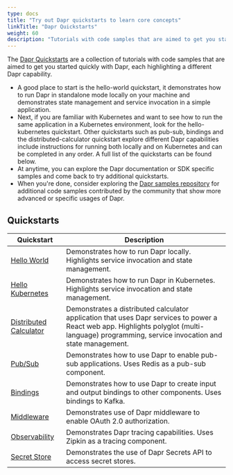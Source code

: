 ```yaml
---
type: docs
title: "Try out Dapr quickstarts to learn core concepts"
linkTitle: "Dapr Quickstarts"
weight: 60
description: "Tutorials with code samples that are aimed to get you started quickly with Dapr"
---
```


The [Dapr Quickstarts](https://github.com/dapr/quickstarts/tree/v1.0.0-rc.3) are a collection of tutorials with code samples that are aimed to get you started quickly with Dapr, each highlighting a different Dapr capability.

- A good place to start is the hello-world quickstart, it demonstrates how to run Dapr in standalone mode locally on your machine and demonstrates state management and service invocation in a simple application.
- Next, if you are familiar with Kubernetes and want to see how to run the same application in a Kubernetes environment, look for the hello-kubernetes quickstart. Other quickstarts such as pub-sub, bindings and the distributed-calculator quickstart explore different Dapr capabilities include instructions for running both locally and on Kubernetes and can be completed in any order. A full list of the quickstarts can be found below.
- At anytime, you can explore the Dapr documentation or SDK specific samples and come back to try additional quickstarts.
- When you're done, consider exploring the [Dapr samples repository](https://github.com/dapr/samples) for additional code samples contributed by the community that show more advanced or specific usages of Dapr.

## Quickstarts

| Quickstart               | Description                                                                                                                                                                                    |
|--------------------------|------------------------------------------------------------------------------------------------------------------------------------------------------------------------------------------------|
| [Hello World](https://github.com/dapr/quickstarts/tree/v1.0.0-rc.3/hello-world)            | Demonstrates how to run Dapr locally. Highlights service invocation and state management.                                                                                                      |
| [Hello Kubernetes](https://github.com/dapr/quickstarts/tree/v1.0.0-rc.3/hello-kubernetes)       | Demonstrates how to run Dapr in Kubernetes. Highlights service invocation and state management.                                                                                                |
| [Distributed Calculator](https://github.com/dapr/quickstarts/tree/v1.0.0-rc.3/distributed-calculator) | Demonstrates a distributed calculator application that uses Dapr services to power a React web app. Highlights polyglot (multi-language) programming, service invocation and state management. |
| [Pub/Sub](https://github.com/dapr/quickstarts/tree/v1.0.0-rc.3/pub-sub)                | Demonstrates how to use Dapr to enable pub-sub applications. Uses Redis as a pub-sub component.                                                                                          |
| [Bindings](https://github.com/dapr/quickstarts/tree/v1.0.0-rc.3/bindings)            | Demonstrates how to use Dapr to create input and output bindings to other components. Uses bindings to Kafka.                                                                            |
| [Middleware](https://github.com/dapr/quickstarts/tree/v1.0.0-rc.3/middleware) | Demonstrates use of Dapr middleware to enable OAuth 2.0 authorization. |
| [Observability](https://github.com/dapr/quickstarts/tree/v1.0.0-rc.3/observability) | Demonstrates Dapr tracing capabilities. Uses Zipkin as a tracing component. |
| [Secret Store](https://github.com/dapr/quickstarts/tree/v1.0.0-rc.3/secretstore) | Demonstrates the use of Dapr Secrets API to access secret stores. |
